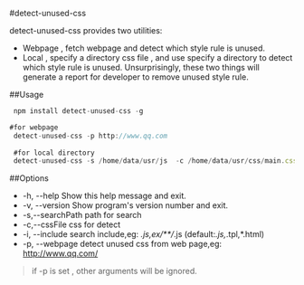 #detect-unused-css

detect-unused-css provides two utilities:
 - Webpage , fetch webpage and detect which style rule is unused.
 - Local , specify a directory css file , and use specify a directory to detect which style rule is unused.
Unsurprisingly, these two things will generate a report for developer to remove unused style rule.


##Usage
``` javascript
 npm install detect-unused-css -g

#for webpage
 detect-unused-css -p http://www.qq.com
 
 #for local directory 
 detect-unused-css -s /home/data/usr/js  -c /home/data/usr/css/main.css 

```


##Options
- -h, --help            Show this help message and exit.
- -v, --version         Show program's version number and exit.
- -s,--searchPath       path for search
- -c,--cssFile          css for detect
- -i, --include         search include,eg: *.js,ex/**/*.js (default:*.js,*.tpl,*.html)
- -p, --webpage          detect unused css from web page,eg: http://www.qq.com/
>  if -p is set , other arguments will be ignored.
